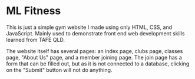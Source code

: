 # ML Fitness

This is just a simple gym website I made using only HTML, CSS, and JavaScript. Mainly used to demonstrate front end web development skills learned from TAFE QLD. 

The website itself has several pages: an index page, clubs page, classes page, "About Us" page, and a member joining page.
The join page has a form that can be filled out, but as it is not connected to a database, clicking on the "Submit" button will not do anything.
